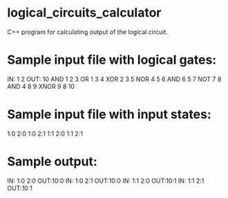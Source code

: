 # logical_circuits_calculator
C++ program for calculating output of the logical circuit.

# Sample input file with logical gates:
IN: 1 2
OUT: 10
AND 1 2 3
OR 1 3 4
XOR 2 3 5
NOR 4 5 6
AND 6 5 7
NOT 7 8
AND 4 8 9
XNOR 9 8 10

# Sample input file with input states:
1:0 2:0
1:0 2:1
1:1 2:0
1:1 2:1

# Sample output:
IN: 1:0 2:0 OUT:10:0
IN: 1:0 2:1 OUT:10:0
IN: 1:1 2:0 OUT:10:1
IN: 1:1 2:1 OUT:10:1
